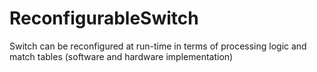 # ReconfigurableSwitch
Switch can be reconfigured at run-time in terms of processing logic and match tables (software and hardware implementation)
